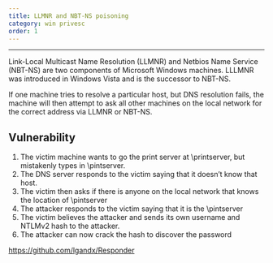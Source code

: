 ```yaml
---
title: LLMNR and NBT-NS poisoning
category: win privesc
order: 1
---
```



---
Link-Local Multicast Name Resolution (LLMNR) and Netbios Name Service (NBT-NS) are two components of Microsoft Windows machines.  LLLMNR was introduced in Windows Vista and is the successor to NBT-NS.

If one machine tries to resolve a particular host, but DNS resolution fails, the machine will then attempt to ask all other machines on the local network for the correct address via LLMNR or NBT-NS.

## Vulnerability
1. The victim machine wants to go the print server at \\printserver, but mistakenly types in \\pintserver.  
2. The DNS server responds to the victim saying that it doesn’t know that host.
3. The victim then asks if there is anyone on the local network that knows the location of \\pintserver
4. The attacker responds to the victim saying that it is the \\pintserver
5. The victim believes the attacker and sends its own username and NTLMv2 hash to the attacker.
6. The attacker can now crack the hash to discover the password


  https://github.com/lgandx/Responder
